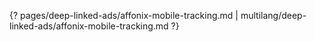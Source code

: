 {? pages/deep-linked-ads/affonix-mobile-tracking.md | multilang/deep-linked-ads/affonix-mobile-tracking.md ?}
